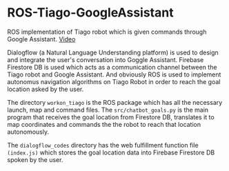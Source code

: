 # ROS-Tiago-GoogleAssistant
ROS implementation of Tiago robot which is given commands through Google Assistant. [Video](https://drive.google.com/open?id=1k7whTycOVPBKMABxygXKOvkiNlyciKh5)

Dialogflow (a Natural Language Understanding platform) is used to design and integrate the user's conversation into Goggle Assistant. Firebase Firestore DB is used which acts as a communication channel between the Tiago robot and Google Assistant. 
And obviously ROS is used to implement autonomus navigation algorithms on Tiago Robot in order to reach the goal location asked by the user.

The directory <code>workon_tiago</code> is the ROS package which has all the necessary launch, map and command files. 
The <code>src/chatbot_goals.py</code> is the main program that receives the goal location from Firestore DB, translates it to map coordinates and commands the the robot to reach that location autonomously. 

The <code>dialogflow_codes</code> directory has the web fulfillment function file <code>(index.js)</code> which stores the goal location data into Firebase Firestore DB spoken by the user.
